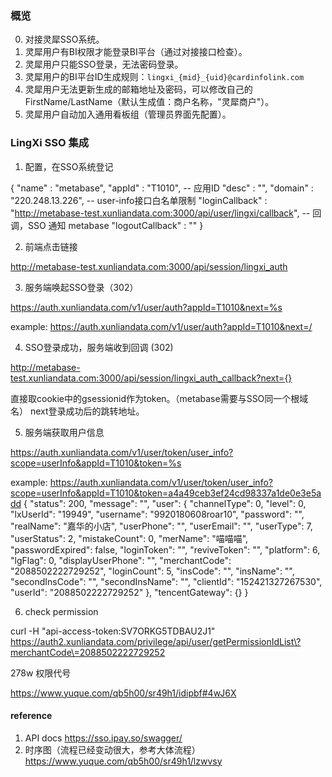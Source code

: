 ### 概览

0. 对接灵犀SSO系统。
1. 灵犀用户有BI权限才能登录BI平台（通过对接接口检查）。
2. 灵犀用户只能SSO登录，无法密码登录。
3. 灵犀用户的BI平台ID生成规则：`lingxi_{mid}_{uid}@cardinfolink.com`
4. 灵犀用户无法更新生成的邮箱地址及密码，可以修改自己的FirstName/LastName（默认生成值：商户名称，"灵犀商户"）。
5. 灵犀用户自动加入通用看板组（管理员界面先配置）。

### LingXi SSO 集成

1. 配置，在SSO系统登记

{
    "name" : "metabase",
    "appId" : "T1010", -- 应用ID
    "desc" : "",
    "domain" : "220.248.13.226", -- user-info接口白名单限制
    "loginCallback" : "http://metabase-test.xunliandata.com:3000/api/user/lingxi/callback", -- 回调，SSO 通知 metabase
    "logoutCallback" : ""
}

2. 前端点击链接

http://metabase-test.xunliandata.com:3000/api/session/lingxi_auth

3. 服务端唤起SSO登录（302）

https://auth.xunliandata.com/v1/user/auth?appId=T1010&next=%s

example:
https://auth.xunliandata.com/v1/user/auth?appId=T1010&next=/

4. SSO登录成功，服务端收到回调 (302)

http://metabase-test.xunliandata.com:3000/api/session/lingxi_auth_callback?next={}

直接取cookie中的gsessionid作为token。（metabase需要与SSO同一个根域名）
next登录成功后的跳转地址。

5. 服务端获取用户信息

https://auth.xunliandata.com/v1/user/token/user_info?scope=userInfo&appId=T1010&token=%s

example:
https://auth.xunliandata.com/v1/user/token/user_info?scope=userInfo&appId=T1010&token=a4a49ceb3ef24cd98337a1de0e3e5add
{
    "status": 200,
    "message": "",
    "user": {
        "channelType": 0,
        "level": 0,
        "lxUserId": "19949",
        "username": "9920180608roar10",
        "password": "",
        "realName": "嘉华的小店",
        "userPhone": "",
        "userEmail": "",
        "userType": 7,
        "userStatus": 2,
        "mistakeCount": 0,
        "merName": "喵喵喵",
        "passwordExpired": false,
        "loginToken": "",
        "reviveToken": "",
        "platform": 6,
        "lgFlag": 0,
        "displayUserPhone": "",
        "merchantCode": "2088502222729252",
        "loginCount": 5,
        "insCode": "",
        "insName": "",
        "secondInsCode": "",
        "secondInsName": "",
        "clientId": "152421327267530",
        "userId": "2088502222729252"
    },
    "tencentGateway": {}
}

6. check permission

curl -H "api-access-token:SV7ORKG5TDBAU2J1" https://auth2.xunliandata.com/privilege/api/user/getPermissionIdList\?merchantCode\=2088502222729252

278w 权限代号

https://www.yuque.com/qb5h00/sr49h1/idipbf#4wJ6X

#### reference

1. API docs https://sso.ipay.so/swagger/
2. 时序图（流程已经变动很大，参考大体流程） https://www.yuque.com/qb5h00/sr49h1/lzwvsy
